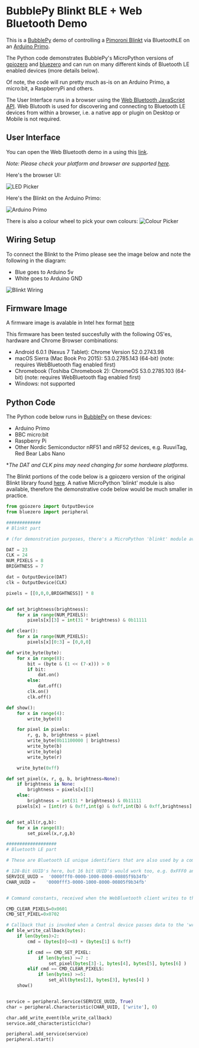 # BubblePy Blinkt BLE + Web Bluetooth Demo

This is a [BubblePy](https://thebubbleworks.com/bubblepy/) demo of controlling a [Pimoroni Blinkt](https://shop.pimoroni.com/products/blinkt) via BluetoothLE on an [Arduino Primo](https://www.nordicsemi.com/eng/News/News-releases/Product-Related-News/Arduino-Primo-base-board-features-native-Bluetooth-low-energy-wireless-connectivity-and-NFC-Touch-to-Pair-using-Nordic-Semiconductor-nRF52832-SoCs).

The Python code demonstrates BubblePy's MicroPython versions of [gpiozero](https://github.com/RPi-Distro/python-gpiozero) and [bluezero](https://github.com/ukBaz/python-bluezero) and can run on many different kinds of Bluetooth LE enabled devices (more details below).

Of note, the code will run pretty much as-is on an Arduino Primo, a micro:bit, a RaspberryPi and others.

The User Interface runs in a browser using the [Web Bluetooth JavaScript API](https://github.com/WebBluetoothCG/web-bluetooth#web-bluetooth). Web Blutooth is used for discovering and connecting to Bluetooth LE devices from within a browser, i.e. a native app or plugin on Desktop or Mobile is not required.


## User Interface

You can open the Web Bluetooth demo in a using this [link](https://thebubbleworks.github.io/BubblePy_Demo_Blinkt_BLE/).

*Note: Please check your platform and browser are supported [here](https://github.com/WebBluetoothCG/web-bluetooth/blob/gh-pages/implementation-status.md).*

Here's the browser UI:

![LED Picker](./images/browser_led_picker.png "LED Picker")

Here's the Blinkt on the Arduino Primo:

![Arduino Primo](./images/arduino_primo+blinkt.JPG "LED Colour Picker")

There is also a colour wheel to pick your own colours:
![Colour Picker](./images/browser_colour_picker.png "Colour Picker")

## Wiring Setup

To connect the Blinkt to the Primo please see the image below and note the following in the diagram:

- Blue goes to Arduino 5v
- White goes to Arduino GND 

![Blinkt Wiring](./images/arduino_primo_blinkt_wiring.JPG "Blinkt Wiring")

## Firmware Image

A firmware image is avalable in Intel hex format [here](./firmware/bubblepy_blinkt_ble.hex)

This firmware has been tested succesfully with the following OS'es, hardware and Chrome Browser combinations:

* Android 6.0.1 (Nexus 7 Tablet): Chrome Version 52.0.2743.98
* macOS Sierra (Mac Book Pro 2015):  53.0.2785.143 (64-bit) (note: requires WebBluetooth flag enabled first)
* Chromebook (Toshiba Chromebook 2): ChromeOS 53.0.2785.103 (64-bit)  (note: requires WebBluetooth flag enabled first)
* Windows: not supported



## Python Code

The Python code below runs in [BubblePy](https://thebubbleworks.com/bubblepy/) on these devices:

- Arduino Primo
- BBC micro:bit
- Raspberry Pi
- Other Nordic Semiconductor nRF51 and nRF52 devices, e.g. RuuviTag, Red Bear Labs Nano

**The DAT and CLK pins may need changing for some hardware platforms.*


The Blinkt portions of the code below is a gpiozero version of the original Blinkt library found [here](https://github.com/pimoroni/blinkt).
A native MicroPython 'blinkt' module is also available, therefore the demonstrative code below would be much smaller in practice.


```python
from gpiozero import OutputDevice
from bluezero import peripheral

#############
# Blinkt part

# (for demonstration purposes, there's a MicroPython 'blinkt' module available to import)

DAT = 23
CLK = 24
NUM_PIXELS = 8
BRIGHTNESS = 7

dat = OutputDevice(DAT)
clk = OutputDevice(CLK)

pixels = [[0,0,0,BRIGHTNESS]] * 8


def set_brightness(brightness):
    for x in range(NUM_PIXELS):
        pixels[x][3] = int(31 * brightness) & 0b11111

def clear():
    for x in range(NUM_PIXELS):
        pixels[x][0:3] = [0,0,0]

def write_byte(byte):
    for x in range(8):
        bit = (byte & (1 << (7-x))) > 0
        if bit:
            dat.on()
        else:
            dat.off()
        clk.on()
        clk.off()

def show():
    for x in range(4):
        write_byte(0)

    for pixel in pixels:
        r, g, b, brightness = pixel
        write_byte(0b11100000 | brightness)
        write_byte(b)
        write_byte(g)
        write_byte(r)

    write_byte(0xff)

def set_pixel(x, r, g, b, brightness=None):
    if brightness is None:
        brightness = pixels[x][3]
    else:
        brightness = int(31 * brightness) & 0b11111
    pixels[x] = [int(r) & 0xff,int(g) & 0xff,int(b) & 0xff,brightness]


def set_all(r,g,b):
    for x in range(8):
        set_pixel(x,r,g,b)

###################
# Bluetooth LE part

# These are Bluetooth LE unique identifiers that are also used by a commercial LED display.

# 128-Bit UUID's here, but 16 bit UUID's would work too, e.g. 0xFFF0 and 0xFFF3 in this case
SERVICE_UUID =  '0000fff0-0000-1000-8000-00805f9b34fb'
CHAR_UUID =    '0000fff3-0000-1000-8000-00805f9b34fb'


# Command constants, received when the WebBluetooth client writes to the BluetoothLE GATT characteristic 

CMD_CLEAR_PIXELS=0x0601
CMD_SET_PIXEL=0x0702

# Callback that is invoked when a Central device passes data to the 'write' characteristic (CHAR_UUID)
def ble_write_callback(bytes):
    if len(bytes)>2:
        cmd = (bytes[0]<<8) + (bytes[1] & 0xff)

        if cmd == CMD_SET_PIXEL:
            if len(bytes) >=7 :
                set_pixel(bytes[3]-1, bytes[4], bytes[5], bytes[6] )
        elif cmd == CMD_CLEAR_PIXELS:
            if len(bytes) >=5:
                set_all(bytes[2], bytes[3], bytes[4] )
    show()


service = peripheral.Service(SERVICE_UUID, True)
char = peripheral.Characteristic(CHAR_UUID, ['write'], 0)

char.add_write_event(ble_write_callback)
service.add_characteristic(char)

peripheral.add_service(service)
peripheral.start()
```


